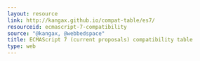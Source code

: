 ```yaml
---
layout: resource
link: http://kangax.github.io/compat-table/es7/
resourceid: ecmascript-7-compatibility
source: "@kangax, @webbedspace"
title: ECMAScript 7 (current proposals) compatibility table
type: web
---
```


